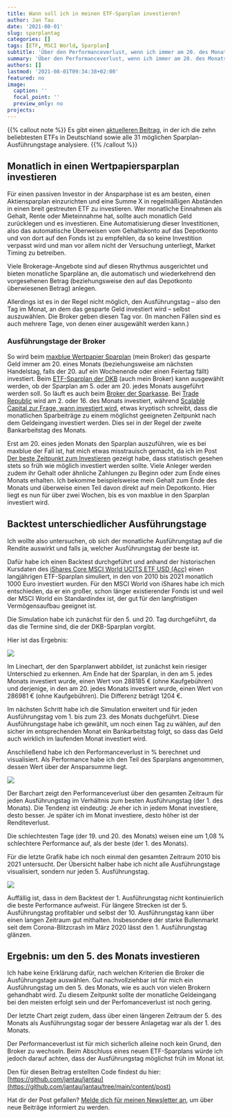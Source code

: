 ```yaml
---
title: Wann soll ich in meinen ETF-Sparplan investieren?
author: Jan Tau
date: '2021-08-01'
slug: sparplantag
categories: []
tags: [ETF, MSCI World, Sparplan]
subtitle: 'Über den Performanceverlust, wenn ich immer am 20. des Monats investiere'
summary: 'Über den Performanceverlust, wenn ich immer am 20. des Monats investiere'
authors: []
lastmod: '2021-08-01T09:34:38+02:00'
featured: no
image:
  caption: ''
  focal_point: ''
  preview_only: no
projects:
---
```


{{% callout note %}}
Es gibt einen [aktuelleren Beitrag](/post/sparplantag-reloaded), in der ich die zehn beliebtesten ETFs in Deutschland sowie alle 31 möglichen Sparplan-Ausführungstage analysiere.
{{% /callout %}}

## Monatlich in einen Wertpapiersparplan investieren

Für einen passiven Investor in der Ansparphase ist es am besten, einen Aktiensparplan einzurichten und eine Summe X in regelmäßigen Abständen in einen breit gestreuten ETF zu investieren. Wer monatliche Einnahmen als Gehalt, Rente oder Mieteinnahme hat, sollte auch monatlich Geld zurücklegen und es investieren. Eine Automatisierung dieser Investitionen, also das automatische Überweisen vom Gehaltskonto auf das Depotkonto und von dort auf den Fonds ist zu empfehlen, da so keine Investition verpasst wird und man vor allem nicht der Versuchung unterliegt, Market Timing zu betreiben.

Viele Brokerage-Angebote sind auf diesen Rhythmus ausgerichtet und bieten monatliche Sparpläne an, die automatisch und wiederkehrend den vorgesehenen Betrag (beziehungsweise den auf das Depotkonto überwiesenen Betrag) anlegen.

Allerdings ist es in der Regel nicht möglich, den Ausführungstag – also den Tag im Monat, an dem das gesparte Geld investiert wird – selbst auszuwählen. Die Broker geben diesen Tag vor. (In manchen Fällen sind es auch mehrere Tage, von denen einer ausgewählt werden kann.)

### Ausführungstage der Broker

So wird beim [maxblue Wertpapier Sparplan](https://www.maxblue.de/geldanlage/geld-anlegen/wertpapiersparplan.html) (mein Broker) das gesparte Geld immer am 20. eines Monats (beziehungsweise am nächsten Handelstag, falls der 20. auf ein Wochenende oder einen Feiertag fällt) investiert. Beim [ETF-Sparplan der DKB](https://www.dkb.de/privatkunden/wertpapiersparen/etfs/) (auch mein Broker) kann ausgewählt werden, ob der Sparplan am 5. oder am 20. jedes Monats ausgeführt werden soll. So läuft es auch beim [Broker der Sparkasse](https://www.sbroker.de/handel/sparplaene/aktien-sparplan.html). Bei [Trade Republic](https://support.traderepublic.com/de-de/183-Aktien_Sparpl%C3%A4ne-erkl%C3%A4rt) wird am 2. oder 16. des Monats investiert, während [Scalable Capital zur Frage, wann investiert wird](https://de.scalable.capital/trading-faq), etwas kryptisch schreibt, dass die monatlichen Sparbeiträge zu einem möglichst geeigneten Zeitpunkt nach dem Geldeingang investiert werden. Dies sei in der Regel der zweite Bankarbeitstag des Monats.  

Erst am 20. eines jeden Monats den Sparplan auszuführen, wie es bei maxblue der Fall ist, hat mich etwas misstrauisch gemacht, da ich im Post [Der beste Zeitpunkt zum Investieren](https://www.jantau.com/post/der-beste-zeitpunkt/) gezeigt habe, dass statistisch gesehen stets so früh wie möglich investiert werden sollte. Viele Anleger werden zudem ihr Gehalt oder ähnliche Zahlungen zu Beginn oder zum Ende eines Monats erhalten. Ich bekomme beispielsweise mein Gehalt zum Ende des Monats und überweise einen Teil davon direkt auf mein Depotkonto. Hier liegt es nun für über zwei Wochen, bis es von maxblue in den Sparplan investiert wird.

## Backtest unterschiedlicher Ausführungstage

Ich wollte also untersuchen, ob sich der monatliche Ausführungstag auf die Rendite auswirkt und falls ja, welcher Ausführungstag der beste ist. 

Dafür habe ich einen Backtest durchgeführt und anhand der historischen Kursdaten des [iShares Core MSCI World UCITS ETF USD (Acc)](https://www.justetf.com/en/etf-profile.html?isin=IE00B4L5Y983#overview) einen langjährigen ETF-Sparplan simuliert, in den von 2010 bis 2021 monatlich 1000 Euro investiert wurden. Für den MSCI World von iShares habe ich mich entschieden, da er ein großer, schon länger existierender Fonds ist und weil der MSCI World ein Standardindex ist, der gut für den langfristigen Vermögensaufbau geeignet ist.

Die Simulation habe ich zunächst für den 5. und 20. Tag durchgeführt, da das die Termine sind, die der DKB-Sparplan vorgibt. 

Hier ist das Ergebnis:

![](linechart_anlagetag.png)

Im Linechart, der den Sparplanwert abbildet, ist zunächst kein riesiger Unterschied zu erkennen. Am Ende hat der Sparplan, in den am 5. jedes Monats investiert wurde, einen Wert von 288185 € (ohne Kaufgebühren) und derjenige, in den am 20. jedes Monats investiert wurde, einen Wert von 286981 € (ohne Kaufgebühren). Die Differenz beträgt 1204 €. 

Im nächsten Schritt habe ich die Simulation erweitert und für jeden Ausführungstag vom 1. bis zum 23. des Monats duchgeführt. Diese Ausführungstage habe ich gewählt, um noch einen Tag zu wählen, auf den sicher im entsprechenden Monat ein Bankarbeitstag folgt, so dass das Geld auch wirklich im laufenden Monat investiert wird.

Anschließend habe ich den Performanceverlust in % berechnet und visualisiert. Als Performance habe ich den Teil des Sparplans angenommen, dessen Wert über der Ansparsumme liegt.

![](barchart_anlagetag_performance_verlust.png)

Der Barchart zeigt den Performanceverlust über den gesamten Zeitraum für jeden Ausführungstag im Verhältnis zum besten Ausführungstag (der 1. des Monats). Die Tendenz ist eindeutig: Je eher ich in jedem Monat investiere, desto besser. Je später ich im Monat investiere, desto höher ist der Renditeverlust.

Die schlechtesten Tage (der 19. und 20. des Monats) weisen eine um 1,08 % schlechtere Performance auf, als der beste (der 1. des Monats). 

Für die letzte Grafik habe ich noch einmal den gesamten Zeitraum 2010 bis 2021 untersucht.
Der Übersicht halber habe ich nicht alle Ausführungstage visualisiert, sondern nur jeden 5. Ausführungstag.

![](linechart_20_Jahre_anlagetag.png)

Auffällig ist, dass in dem Backtest der 1. Ausführungstag nicht kontinuierlich die beste Performance aufweist. Für längere Strecken ist der 5. Ausführungstag profitabler und selbst der 10. Ausführungstag kann über einen langen Zeitraum gut mithalten. Insbesondere der starke Bullenmarkt seit dem Corona-Blitzcrash im März 2020 lässt den 1. Ausführungstag glänzen.

## Ergebnis: um den 5. des Monats investieren 

Ich habe keine Erklärung dafür, nach welchen Kriterien die Broker die Ausführungstage auswählen. Gut nachvollziehbar ist für mich ein Ausführungstag um den 5. des Monats, wie es auch von vielen Brokern gehandhabt wird. Zu diesem Zeitpunkt sollte der monatliche Geldeingang bei den meisten erfolgt sein und der Perfomanceverlust ist noch gering.

Der letzte Chart zeigt zudem, dass über einen längeren Zeitraum der 5. des Monats als Ausführungstag sogar der bessere Anlagetag war als der 1. des Monats.

Der Performanceverlust ist für mich sicherlich alleine noch kein Grund, den Broker zu wechseln. Beim Abschluss eines neuen ETF-Sparplans würde ich jedoch darauf achten, dass der  Ausführungstag möglichst früh im Monat ist.

Den für diesen Beitrag erstellten Code findest du hier: [https://github.com/jantau/jantau](https://github.com/jantau/jantau/tree/main/content/post)

Hat dir der Post gefallen? [Melde dich für meinen Newsletter an](https://tinyletter.com/jantau), um über neue Beiträge informiert zu werden.